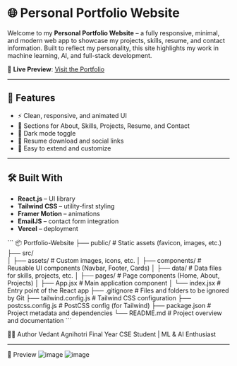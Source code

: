 # 🌐 Personal Portfolio Website

Welcome to my **Personal Portfolio Website** – a fully responsive, minimal, and modern web app to showcase my projects, skills, resume, and contact information. Built to reflect my personality, this site highlights my work in machine learning, AI, and full-stack development.

🔗 **Live Preview**: [Visit the Portfolio](https://v0-portfolio-website-chi-ebon.vercel.app/)

---

## 🚀 Features

- ⚡ Clean, responsive, and animated UI
- 🧠 Sections for About, Skills, Projects, Resume, and Contact
- 🌙 Dark mode toggle
- 💼 Resume download and social links
- 🧩 Easy to extend and customize

---

## 🛠️ Built With

- **React.js** – UI library
- **Tailwind CSS** – utility-first styling
- **Framer Motion** – animations
- **EmailJS** – contact form integration
- **Vercel** – deployment

\`\`\`
📦 Portfolio-Website
├── public/                 # Static assets (favicon, images, etc.)
├── src/                   
│   ├── assets/             # Custom images, icons, etc.
│   ├── components/         # Reusable UI components (Navbar, Footer, Cards)
│   ├── data/               # Data files for skills, projects, etc.
│   ├── pages/              # Page components (Home, About, Projects)
│   ├── App.jsx             # Main application component
│   └── index.jsx           # Entry point of the React app
├── .gitignore              # Files and folders to be ignored by Git
├── tailwind.config.js      # Tailwind CSS configuration
├── postcss.config.js       # PostCSS config (for Tailwind)
├── package.json            # Project metadata and dependencies
└── README.md               # Project overview and documentation
\`\`\`

🧑‍💻 Author
Vedant Agnihotri
Final Year CSE Student | ML & AI Enthusiast


---

📸 Preview
![image](https://github.com/user-attachments/assets/d9a2d183-ff4c-4796-845a-2eb7234505fb)
![image](https://github.com/user-attachments/assets/c1e20bad-45e1-481f-951a-4317a77f5778)
